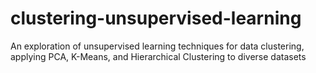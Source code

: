 # clustering-unsupervised-learning
An exploration of unsupervised learning techniques for data clustering, applying PCA, K-Means, and Hierarchical Clustering to diverse datasets
